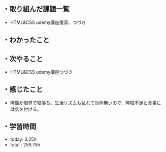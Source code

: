 ## ・取り組んだ課題一覧
- HTML&CSS udemy講座復習、つづき

## ・わかったこと



## ・次やること
- HTML&CSS udemy講座つづき


## ・感じたこと
- 睡魔が限界で寝落ち。生活リズムも乱れて勿体無いので、睡眠不足と食事には気を付ける。


## ・学習時間
- today:   3.25h
- total  : 259.75h